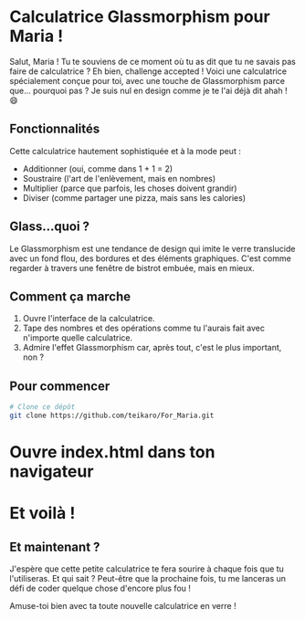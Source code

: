 # Calculatrice Glassmorphism pour Maria !

Salut, Maria ! Tu te souviens de ce moment où tu as dit que tu ne savais pas faire de calculatrice ? Eh bien, challenge accepted ! Voici une calculatrice spécialement conçue pour toi, avec une touche de Glassmorphism parce que... pourquoi pas ? Je suis nul en design comme je te l'ai déjà dit ahah ! 😄

## Fonctionnalités

Cette calculatrice hautement sophistiquée et à la mode peut :

- Additionner (oui, comme dans 1 + 1 = 2)
- Soustraire (l'art de l'enlèvement, mais en nombres)
- Multiplier (parce que parfois, les choses doivent grandir)
- Diviser (comme partager une pizza, mais sans les calories)

## Glass...quoi ?

Le Glassmorphism est une tendance de design qui imite le verre translucide avec un fond flou, des bordures et des éléments graphiques. C'est comme regarder à travers une fenêtre de bistrot embuée, mais en mieux.

## Comment ça marche

1. Ouvre l'interface de la calculatrice.
2. Tape des nombres et des opérations comme tu l'aurais fait avec n'importe quelle calculatrice.
3. Admire l'effet Glassmorphism car, après tout, c'est le plus important, non ?

## Pour commencer

```bash
# Clone ce dépôt
git clone https://github.com/teikaro/For_Maria.git
```
# Ouvre index.html dans ton navigateur
# Et voilà !

## Et maintenant ?

J'espère que cette petite calculatrice te fera sourire à chaque fois que tu l'utiliseras. Et qui sait ? Peut-être que la prochaine fois, tu me lanceras un défi de coder quelque chose d'encore plus fou !

Amuse-toi bien avec ta toute nouvelle calculatrice en verre !
